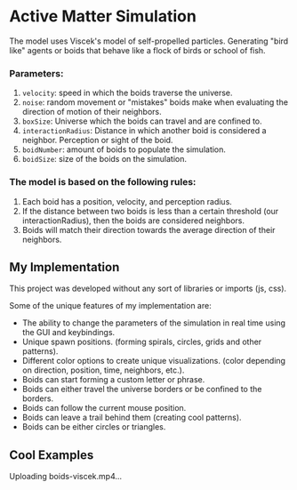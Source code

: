 # Active Matter Simulation
The model uses Viscek's model of self-propelled particles. Generating "bird like" agents or boids that behave like a flock of birds or school of fish.

### Parameters: 
1. ```velocity```: speed in which the boids traverse the universe.
2. ```noise```: random movement or "mistakes" boids make when evaluating the direction of motion of their neighbors. 
3. ```boxSize```: Universe which the boids can travel and are confined to.
4. ```interactionRadius```: Distance in which another boid is considered a neighbor. Perception or sight of the boid.
5. ```boidNumber```: amount of boids to populate the simulation.
6. ```boidSize```: size of the boids on the simulation.

### The model is based on the following rules:
1. Each boid has a position, velocity, and perception radius.
2. If the distance between two boids is less than a certain threshold (our interactionRadius), then the boids are considered neighbors.
3. Boids will match their direction towards the average direction of their neighbors.

## My Implementation
This project was developed without any sort of libraries or imports (js, css).

Some of the unique features of my implementation are:
 - The ability to change the parameters of the simulation in real time using the GUI and keybindings.
 - Unique spawn positions. (forming spirals, circles, grids and other patterns).
 - Different color options to create unique visualizations. (color depending on direction, position, time, neighbors, etc.).
 - Boids can start forming a custom letter or phrase. 
 - Boids can either travel the universe borders or be confined to the borders.
 - Boids can follow the current mouse position.
 - Boids can leave a trail behind them (creating cool patterns).
 - Boids can be either circles or triangles.

 ## Cool Examples
Uploading boids-viscek.mp4…
